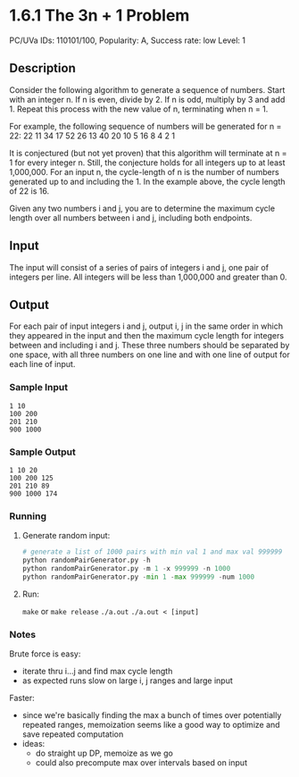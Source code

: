 # 1.6.1 The 3n + 1 Problem

PC/UVa IDs: 110101/100, Popularity: A, Success rate: low Level: 1

## Description

Consider the following algorithm to generate a sequence of numbers.
Start with an integer n. If n is even, divide by 2. If n is odd, multiply
by 3 and add 1. Repeat this process with the new value of n, terminating when n = 1.

For example, the following sequence of numbers will be generated for n = 22:
22 11 34 17 52 26 13 40 20 10 5 16 8 4 2 1

It is conjectured (but not yet proven) that this algorithm will terminate at n =
1 for every integer n. Still, the conjecture holds for all integers up to at
least 1,000,000. For an input n, the cycle-length of n is the number of
numbers generated up to and including the 1. In the example above, the cycle
length of 22 is 16.

Given any two numbers i and j, you are to determine the
maximum cycle length over all numbers between i and j, including both endpoints.

## Input

The input will consist of a series of pairs of integers i and j, one pair of integers per line. All integers will be less than 1,000,000 and greater than 0.

## Output

For each pair of input integers i and j, output i, j in the same order in which they
appeared in the input and then the maximum cycle length for integers between and
including i and j. These three numbers should be separated by one space, with all three
numbers on one line and with one line of output for each line of input.

### Sample Input

``` text
1 10
100 200
201 210
900 1000
```

### Sample Output

``` text
1 10 20
100 200 125
201 210 89
900 1000 174
```

### Running

1. Generate random input:

    ```python
    # generate a list of 1000 pairs with min val 1 and max val 999999
    python randomPairGenerator.py -h
    python randomPairGenerator.py -m 1 -x 999999 -n 1000
    python randomPairGenerator.py -min 1 -max 999999 -num 1000
    ```

2. Run:

    `make` or `make release`
    `./a.out`
    `./a.out < [input]`

### Notes

Brute force is easy:

- iterate thru i...j and find max cycle length
- as expected runs slow on large i, j ranges and large input

Faster:

- since we're basically finding the max a bunch of times over potentially repeated ranges,
    memoization seems like a good way to optimize and save repeated computation
- ideas:
  - do straight up DP, memoize as we go
  - could also precompute max over intervals based on input
